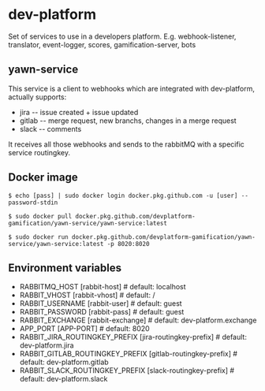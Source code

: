 # dev-platform
Set of services to use in a developers platform. E.g. webhook-listener, translator, event-logger, scores, gamification-server, bots

## yawn-service
This service is a client to webhooks which are integrated with dev-platform, actually supports:
- jira -- issue created + issue updated
- gitlab -- merge request, new branchs, changes in a merge request
- slack -- comments

It receives all those webhooks and sends to the rabbitMQ with a specific service routingkey.

## Docker image

`$ echo [pass] | sudo docker login docker.pkg.github.com -u [user] --password-stdin`

`$ sudo docker pull docker.pkg.github.com/devplatform-gamification/yawn-service/yawn-service:latest`

`$ sudo docker run docker.pkg.github.com/devplatform-gamification/yawn-service/yawn-service:latest -p 8020:8020`

## Environment variables

- RABBITMQ_HOST 	[rabbit-host] # default: localhost
- RABBIT_VHOST 	[rabbit-vhost] # default: /
- RABBIT_USERNAME 	[rabbit-user] # default: guest
- RABBIT_PASSWORD 	[rabbit-pass] # default: guest
- RABBIT_EXCHANGE 	[rabbit-exchange] # default: dev-platform.exchange
- APP_PORT [APP-PORT] # default: 8020
- RABBIT_JIRA_ROUTINGKEY_PREFIX [jira-routingkey-prefix] # default: dev-platform.jira
- RABBIT_GITLAB_ROUTINGKEY_PREFIX [gitlab-routingkey-prefix] # default: dev-platform.gitlab
- RABBIT_SLACK_ROUTINGKEY_PREFIX [slack-routingkey-prefix] # default: dev-platform.slack
